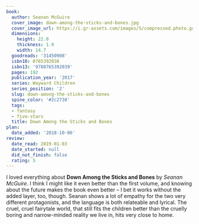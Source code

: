 ```yaml
---
book:
  author: Seanan McGuire
  cover_image: down-among-the-sticks-and-bones.jpg
  cover_image_url: https://i.gr-assets.com/images/S/compressed.photo.goodreads.com/books/1473685781l/31450908._SX98_.jpg
  dimensions:
    height: 22.0
    thickness: 1.9
    width: 14.7
  goodreads: '31450908'
  isbn10: 0765392038
  isbn13: '9780765392039'
  pages: 192
  publication_year: '2017'
  series: Wayward Children
  series_position: '2'
  slug: down-among-the-sticks-and-bones
  spine_color: '#2c2730'
  tags:
  - fantasy
  - five-stars
  title: Down Among the Sticks and Bones
plan:
  date_added: '2018-10-06'
review:
  date_read: 2019-01-03
  date_started: null
  did_not_finish: false
  rating: 5
---
```


I loved everything about **Down Among the Sticks and Bones** by *Seanan McGuire*. I think I might like it even better than the first volume, and knowing about the future makes the book even better – I bet it works without the added layer, too, though. Seanan shows a lot of empathy for the two very different protagonists, and the language is both relateable and lyrical. The cruel, cruel fairytale world, that still fits the children better than the cruelly boring and narrow-minded reality we live in, hits very close to home.
